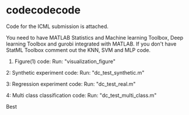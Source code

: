 # codecodecode

Code for the ICML submission is attached.

You need to have MATLAB Statistics and Machine learning Toolbox, Deep learning Toolbox and gurobi integrated with MATLAB. If you don't have StatML Toolbox comment out the KNN, SVM and MLP code.


1. Figure(1) code:
Run: "visualization_figure"

2: Synthetic experiment code:
Run:  "dc_test_synthetic.m"

3: Regression experiment code:
Run:  "dc_test_real.m"

4: Multi class classification code:
Run:  "dc_test_multi_class.m"


Best
